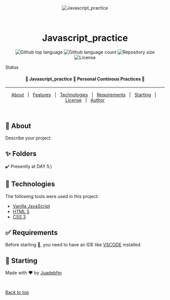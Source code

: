 <div align="center" id="top"> 
  <img src="./.github/app.gif" alt="Javascript_practice" />

&#xa0;

  <!-- <a href="https://javascript_practice.netlify.app">Demo</a> -->
</div>

<h1 align="center">Javascript_practice</h1>

<p align="center">
  <img alt="Github top language" src="https://img.shields.io/github/languages/top/Juadebfm/javascript_practice?color=56BEB8">

  <img alt="Github language count" src="https://img.shields.io/github/languages/count/Juadebfm/javascript_practice?color=56BEB8">

  <img alt="Repository size" src="https://img.shields.io/github/repo-size/Juadebfm/javascript_practice?color=56BEB8">

  <img alt="License" src="https://img.shields.io/github/license/Juadebfm/javascript_practice?color=56BEB8">

  <!-- <img alt="Github issues" src="https://img.shields.io/github/issues/Juadebfm/javascript_practice?color=56BEB8" /> -->

  <!-- <img alt="Github forks" src="https://img.shields.io/github/forks/Juadebfm/javascript_practice?color=56BEB8" /> -->

  <!-- <img alt="Github stars" src="https://img.shields.io/github/stars/Juadebfm/javascript_practice?color=56BEB8" /> -->
</p>

Status

<h4 align="center">
	🚧  Javascript_practice 🚀 Personal Continous Practices  🚧
</h4>

<hr>

<p align="center">
  <a href="#dart-about">About</a> &#xa0; | &#xa0; 
  <a href="#sparkles-features">Features</a> &#xa0; | &#xa0;
  <a href="#rocket-technologies">Technologies</a> &#xa0; | &#xa0;
  <a href="#white_check_mark-requirements">Requirements</a> &#xa0; | &#xa0;
  <a href="#checkered_flag-starting">Starting</a> &#xa0; | &#xa0;
  <a href="#memo-license">License</a> &#xa0; | &#xa0;
  <a href="https://github.com/Juadebfm" target="_blank">Author</a>
</p>

<br>

## :dart: About

Describe your project

## :sparkles: Folders

:heavy_check_mark: Presently at DAY 5;\

## :rocket: Technologies

The following tools were used in this project:

- [Vanilla JavaScript](https://developer.mozilla.org/en-US/docs/Web/JavaScript)
- [HTML 5](https://developer.mozilla.org/en-US/docs/Glossary/HTML5)
- [CSS 3](https://developer.mozilla.org/en-US/docs/Web/CSS)

## :white_check_mark: Requirements

Before starting :checkered_flag:, you need to have an IDE like [VSCODE](https://code.visualstudio.com/download) installed.

## :checkered_flag: Starting

Made with :heart: by <a href="https://github.com/Juadebfm" target="_blank">Juadebfm</a>

&#xa0;

<a href="#top">Back to top</a>
